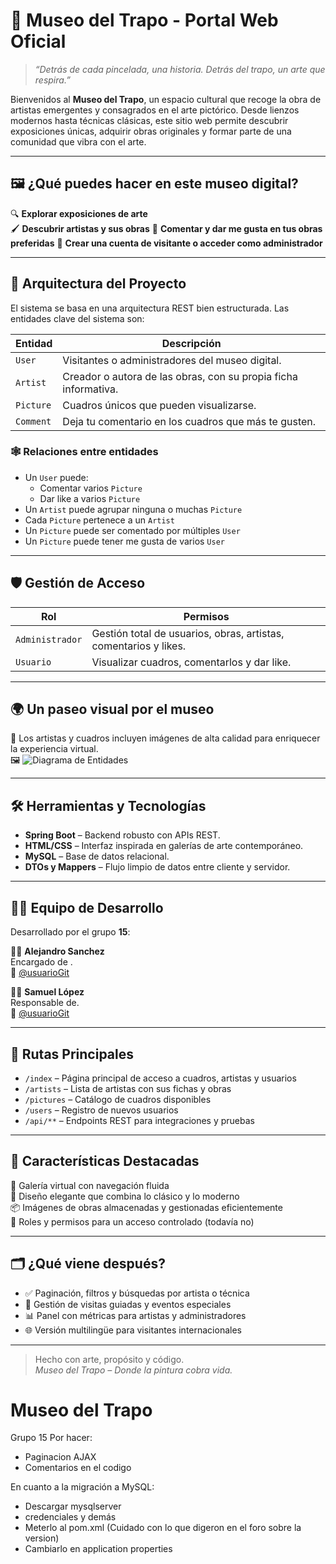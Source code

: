 # 🎨 Museo del Trapo - Portal Web Oficial

> _“Detrás de cada pincelada, una historia. Detrás del trapo, un arte que respira.”_

Bienvenidos al **Museo del Trapo**, un espacio cultural que recoge la obra de artistas emergentes y consagrados en el arte pictórico. Desde lienzos modernos hasta técnicas clásicas, este sitio web permite descubrir exposiciones únicas, adquirir obras originales y formar parte de una comunidad que vibra con el arte.

---

## 🖼️ ¿Qué puedes hacer en este museo digital?

🔍 **Explorar exposiciones de arte**  
🖌️ **Descubrir artistas y sus obras** 
🧾 **Comentar y dar me gusta en tus obras preferidas**
👤 **Crear una cuenta de visitante o acceder como administrador**

---

## 🧶 Arquitectura del Proyecto

El sistema se basa en una arquitectura REST bien estructurada. Las entidades clave del sistema son:

| Entidad        | Descripción                                                                 |
|----------------|-----------------------------------------------------------------------------|
| `User`         | Visitantes o administradores del museo digital.                             |
| `Artist`       | Creador o autora de las obras, con su propia ficha informativa.             |
| `Picture`      | Cuadros únicos que pueden visualizarse.                                     |
| `Comment`      | Deja tu comentario en los cuadros que más te gusten.                        |


### 🕸️ Relaciones entre entidades

- Un `User` puede:
  - Comentar varios `Picture`
  - Dar like a varios `Picture`
- Un `Artist` puede agrupar ninguna o muchas `Picture`
- Cada `Picture` pertenece a un `Artist`
- Un `Picture` puede ser comentado por múltiples `User`
- Un `Picture` puede tener me gusta de varios `User`

---

## 🛡️ Gestión de Acceso

| Rol              | Permisos                                                                  |
|------------------|--------------------------------------------------------------------------|
| `Administrador`  | Gestión total de usuarios, obras, artistas, comentarios y likes.         |
| `Usuario`        | Visualizar cuadros, comentarlos y dar like.                              |

---

## 🌍 Un paseo visual por el museo

📸 Los artistas y cuadros incluyen imágenes de alta calidad para enriquecer la experiencia virtual.  
🖼️ ![Diagrama de Entidades](entidades.png)

---

## 🛠️ Herramientas y Tecnologías

- **Spring Boot** – Backend robusto con APIs REST.
- **HTML/CSS** – Interfaz inspirada en galerías de arte contemporáneo.
- **MySQL** – Base de datos relacional.
- **DTOs y Mappers** – Flujo limpio de datos entre cliente y servidor.

---

## 👩‍🎨 Equipo de Desarrollo

Desarrollado por el grupo **15**:

👨‍💻 **Alejandro Sanchez**  
Encargado de .  
🔗 [@usuarioGit](https://github.com/<idDeGithub>)

👨‍🎨 **Samuel López**  
Responsable de.  
🔗 [@usuarioGit](https://github.com/<idDeGithub>)

---

## 🔗 Rutas Principales

- `/index` – Página principal de acceso a cuadros, artistas y usuarios
- `/artists` – Lista de artistas con sus fichas y obras
- `/pictures` – Catálogo de cuadros disponibles
- `/users` – Registro de nuevos usuarios
- `/api/**` – Endpoints REST para integraciones y pruebas

---

## 🌟 Características Destacadas

🎨 Galería virtual con navegación fluida  
🧵 Diseño elegante que combina lo clásico y lo moderno  
📦 Imágenes de obras almacenadas y gestionadas eficientemente  
🔐 Roles y permisos para un acceso controlado (todavía no)

---

## 🗂️ ¿Qué viene después?

- ✅ Paginación, filtros y búsquedas por artista o técnica
- 🚧 Gestión de visitas guiadas y eventos especiales
- 📊 Panel con métricas para artistas y administradores
- 🌐 Versión multilingüe para visitantes internacionales

---

> Hecho con arte, propósito y código.  
> _Museo del Trapo – Donde la pintura cobra vida._


# Museo del Trapo

Grupo 15
Por hacer:
- Paginacion AJAX
- Comentarios en el codigo

En cuanto a la migración a MySQL:
- Descargar mysqlserver
- credenciales y demás
- Meterlo al pom.xml (Cuidado con lo que digeron en el foro sobre la version)
- Cambiarlo en application properties
